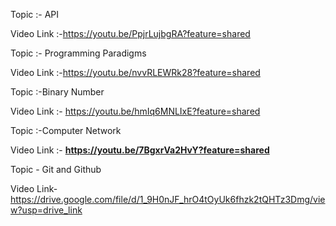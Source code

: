 Topic :- API

Video Link :-https://youtu.be/PpjrLujbgRA?feature=shared
 
Topic :- Programming Paradigms
 
Video Link :-https://youtu.be/nvvRLEWRk28?feature=shared

Topic :-Binary Number
 
Video Link :- https://youtu.be/hmIq6MNLIxE?feature=shared

Topic :-Computer Network
 
Video Link :- **https://youtu.be/7BgxrVa2HvY?feature=shared**

Topic - Git and Github 

Video Link- https://drive.google.com/file/d/1_9H0nJF_hrO4tOyUk6fhzk2tQHTz3Dmg/view?usp=drive_link
